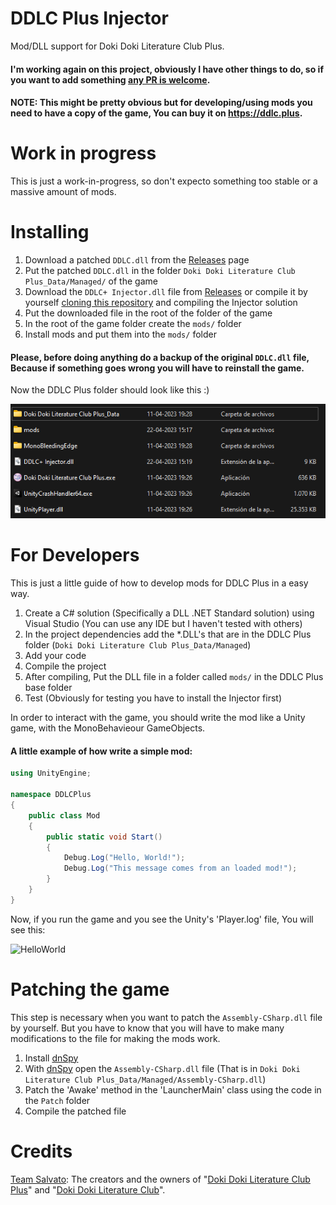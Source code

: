 # DDLC Plus Injector
Mod/DLL support for Doki Doki Literature Club Plus.

#### I'm working again on this project, obviously I have other things to do, so if you want to add something [any PR is welcome](https://github.com/ElCosmoXD/DDLCPlusInjector/pulls).
#### NOTE: This might be pretty obvious but for developing/using mods you need to have a copy of the game, You can buy it on https://ddlc.plus.

# Work in progress
This is just a work-in-progress, so don't expecto something too stable or a massive amount of mods.

# Installing
1. Download a patched ```DDLC.dll``` from the [Releases](https://github.com/ElCosmoXD/DDLCPlusInjector/releases) page
2. Put the patched ```DDLC.dll``` in the folder ```Doki Doki Literature Club Plus_Data/Managed/``` of the game
3. Download the ```DDLC+ Injector.dll``` file from [Releases](https://github.com/ElCosmoXD/DDLCPlusInjector/releases) or compile it by yourself [cloning this repository](https://github.com/ElCosmoXD/DDLCPlusInjector/archive/refs/heads/main.zip) and compiling the Injector solution
4. Put the downloaded file in the root of the folder of the game
5. In the root of the game folder create the ```mods/``` folder
6. Install mods and put them into the ```mods/``` folder

#### Please, before doing anything do a backup of the original ```DDLC.dll``` file, Because if something goes wrong you will have to reinstall the game.

Now the DDLC Plus folder should look like this :)

![Installed](Assets/Installed.png)

# For Developers
This is just a little guide of how to develop mods for DDLC Plus in a easy way.

1. Create a C# solution (Specifically a DLL .NET Standard solution) using Visual Studio (You can use any IDE but I haven't tested with others)
2. In the project dependencies add the *.DLL's that are in the DDLC Plus folder (```Doki Doki Literature Club Plus_Data/Managed```)
3. Add your code
4. Compile the project
5. After compiling, Put the DLL file in a folder called ```mods/``` in the DDLC Plus base folder
6. Test (Obviously for testing you have to install the Injector first)

In order to interact with the game, you should write the mod like a Unity game, with the MonoBehavieour GameObjects.

#### A little example of how write a simple mod:
``` C#
using UnityEngine;

namespace DDLCPlus
{
    public class Mod
    {
        public static void Start()
        {
            Debug.Log("Hello, World!");
            Debug.Log("This message comes from an loaded mod!");
        }
    }
}
```
Now, if you run the game and you see the Unity's 'Player.log' file, You will see this:

![HelloWorld](https://user-images.githubusercontent.com/37759352/184688088-724ac446-4436-49ff-b6bf-a2e215f76a59.png)

# Patching the game
This step is necessary when you want to patch the ```Assembly-CSharp.dll``` file by yourself. But you have to know that you will have to make many modifications to the file for making the mods work.

1. Install [dnSpy](https://github.com/dnSpy/dnSpy/releases)
2. With [dnSpy](https://github.com/dnSpy/dnSpy/releases) open the ```Assembly-CSharp.dll``` file (That is in ```Doki Doki Literature Club Plus_Data/Managed/Assembly-CSharp.dll```)
3. Patch the 'Awake' method in the 'LauncherMain' class using the code in the ```Patch``` folder
4. Compile the patched file

# Credits

[Team Salvato](https://teamsalvato.com/): The creators and the owners of "[Doki Doki Literature Club Plus](https://ddlc.plus/)" and "[Doki Doki Literature Club](http://ddlc.moe)".
